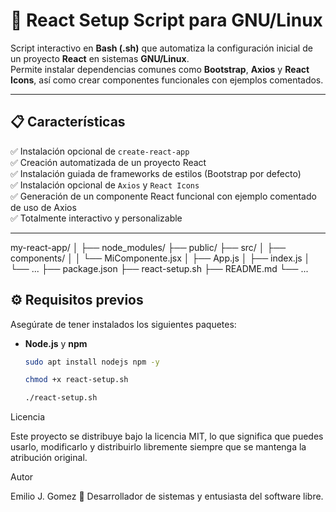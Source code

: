 # 🚀 React Setup Script para GNU/Linux

Script interactivo en **Bash (.sh)** que automatiza la configuración inicial de un proyecto **React** en sistemas **GNU/Linux**.  
Permite instalar dependencias comunes como **Bootstrap**, **Axios** y **React Icons**, así como crear componentes funcionales con ejemplos comentados.

---

## 📋 Características

✅ Instalación opcional de `create-react-app`  
✅ Creación automatizada de un proyecto React  
✅ Instalación guiada de frameworks de estilos (Bootstrap por defecto)  
✅ Instalación opcional de `Axios` y `React Icons`  
✅ Generación de un componente React funcional con ejemplo comentado de uso de Axios  
✅ Totalmente interactivo y personalizable  

---
my-react-app/
│
├── node_modules/
├── public/
├── src/
│   ├── components/
│   │   └── MiComponente.jsx
│   ├── App.js
│   ├── index.js
│   └── ...
├── package.json
├── react-setup.sh
├── README.md
└── ...



## ⚙️ Requisitos previos

Asegúrate de tener instalados los siguientes paquetes:

- **Node.js** y **npm**
  ```bash
  sudo apt install nodejs npm -y
  
  chmod +x react-setup.sh
  
  ./react-setup.sh


Licencia

Este proyecto se distribuye bajo la licencia MIT, lo que significa que puedes usarlo, modificarlo y distribuirlo libremente siempre que se mantenga la atribución original.

Autor

Emilio J. Gomez
📧 Desarrollador de sistemas y entusiasta del software libre.

